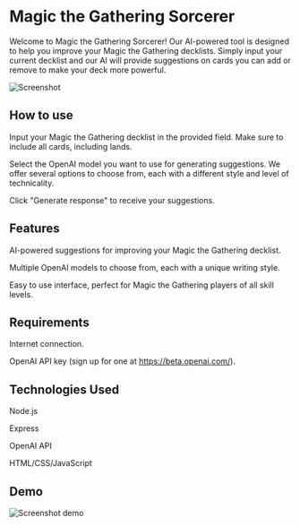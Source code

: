 # Magic the Gathering Sorcerer

Welcome to Magic the Gathering Sorcerer! Our AI-powered tool is designed to help you improve your Magic the Gathering decklists. Simply input your current decklist and our AI will provide suggestions on cards you can add or remove to make your deck more powerful.

![Screenshot](https://user-images.githubusercontent.com/37254797/209266792-0e0cd6cc-93ac-4c0a-92e6-96a7b89075ed.png)

## How to use

Input your Magic the Gathering decklist in the provided field. Make sure to include all cards, including lands.

Select the OpenAI model you want to use for generating suggestions. We offer several options to choose from, each with a different style and level of technicality.

Click "Generate response" to receive your suggestions.

## Features

AI-powered suggestions for improving your Magic the Gathering decklist.

Multiple OpenAI models to choose from, each with a unique writing style.

Easy to use interface, perfect for Magic the Gathering players of all skill levels.

## Requirements

Internet connection.

OpenAI API key (sign up for one at https://beta.openai.com/).

## Technologies Used

Node.js

Express

OpenAI API

HTML/CSS/JavaScript

## Demo

![Screenshot demo](https://user-images.githubusercontent.com/37254797/209268422-3e854027-860c-478d-adb6-862ff7e08e6c.png)

